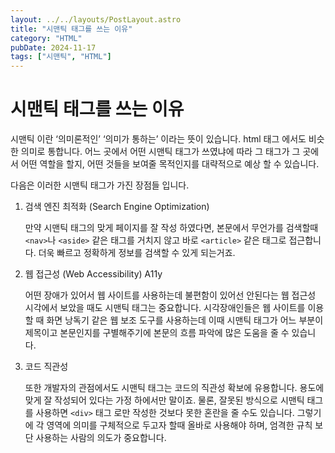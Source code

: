 ```yaml
---
layout: ../../layouts/PostLayout.astro
title: "시맨틱 태그를 쓰는 이유"
category: "HTML"
pubDate: 2024-11-17
tags: ["시맨틱", "HTML"]
---
```


# 시맨틱 태그를 쓰는 이유

시맨틱 이란 ‘의미론적인’ ‘의미가 통하는’ 이라는 뜻이 있습니다. html 태그 에서도 비슷한 의미로 통합니다. 어느 곳에서 어떤 시맨틱 태그가 쓰였냐에 따라 그 태그가 그 곳에서 어떤 역할을 할지, 어떤 것들을 보여줄 목적인지를 대략적으로 예상 할 수 있습니다.

다음은 이러한 시맨틱 태그가 가진 장점들 입니다.

1. 검색 엔진 최적화 (Search Engine Optimization)

   만약 시맨틱 태그의 맞게 페이지를 잘 작성 하였다면, 본문에서 무언가를 검색할때 `<nav>`나 `<aside>` 같은 태그를 거치지 않고 바로 `<article>` 같은 태그로 접근합니다. 더욱 빠르고 정확하게 정보를 검색할 수 있게 되는거죠.

2. 웹 접근성 (Web Accessibility) A11y

   어떤 장애가 있어서 웹 사이트를 사용하는데 불편함이 있어선 안된다는 웹 접근성 시각에서 보았을 때도 시맨틱 태그는 중요합니다. 시각장애인들은 웹 사이트를 이용할 때 화면 낭독기 같은 웹 보조 도구를 사용하는데 이때 시맨틱 태그가 어느 부분이 제목이고 본문인지를 구별해주기에 본문의 흐름 파악에 많은 도움을 줄 수 있습니다.

3. 코드 직관성

   또한 개발자의 관점에서도 시맨틱 태그는 코드의 직관성 확보에 유용합니다. 용도에 맞게 잘 작성되어 있다는 가정 하에서만 말이죠. 물론, 잘못된 방식으로 시맨틱 태그를 사용하면 `<div>` 태그 로만 작성한 것보다 못한 혼란을 줄 수도 있습니다. 그렇기에 각 영역에 의미를 구체적으로 두고자 할때 올바로 사용해야 하며, 엄격한 규칙 보단 사용하는 사람의 의도가 중요합니다.
